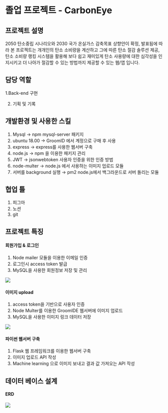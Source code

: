 # 졸업 프로젝트 - CarbonEye

## 프로젝트 설명
2050 탄소중립 시나리오와 2030 국가 온실가스 감축목표 상향안이 확정, 발표됨에 따라 본 프로젝트는 개개인의 탄소 소비량을 계산하고 그에 따른 탄소 절감 솔루션 제공, 탄소 소비량 랭킹 시스템을 활용해 보다 쉽고 재미있게 탄소 사용량에 대한 심각성을 인지시키고 더 나아가 절감할 수 있는 방법까지 제공할 수 있는 웹/앱 입니다.

## 담당 역할

1.Back-end 구현

2. 기획 및 기록

## 개발환경 및 사용한 스킬
1.	Mysql → npm mysql-server 패키지
2.	ubuntu 18.00 → GroomID 에서 계정으로 구매 후 사용
3.	express -> express를 사용한 웹서버 구축
4.	node.js → npm 을 이용한 패키지 관리
5.	JWT → jsonwebtoken 사용자 인증을 위한 인증 방법
6.	node-multer →  node.js 에서 사용하는 이미지 업로드 모듈
7.	서버를 background 실행 → pm2 node.js에서 백그라운드로 서버 돌리는 모듈



## 협업 틀
1. 피그마
2. 노션
3. git

## 프로젝트 특징
#### 회원가입 & 로그인

1. Node mailer 모듈을 이용한 이메일 인증
2. 로그인시 access token 발급
3. MySQL을 사용한 회원정보 저장 및 관리

![](https://velog.velcdn.com/images/kelly2017/post/3d3d30ce-7254-44c2-8f1e-099c32181f55/image.png)

#### 이미지 upload
1. access token을 기반으로 사용자 인증 
2. Node Multer를 이용한 GroomIDE 웹서버에 이미지 업로드
3. MySQL을 사용한 이미지 링크 데이터 저장

![](https://velog.velcdn.com/images/kelly2017/post/d34c479e-eff0-4734-868c-c485f4738b9e/image.png)

#### 파이썬 웹서버 구축 

1. Flask  웹 프레임워크를 이용한 웹서버 구축
2. 이미지 업로드 API 작성
3. Machine learning 으로 이미지 보내고 결과 값 가져오는 API 작성


## 데이터 베이스 설계
#### ERD
![](https://velog.velcdn.com/images/kelly2017/post/222a368c-6a9b-463c-aa0b-1a8ee8798ae4/image.png)

